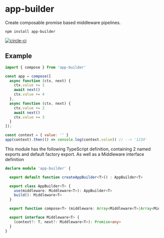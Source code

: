 # app-builder

Create composable promise based middleware pipelines.

`npm install app-builder`

[![circle-ci](https://circleci.com/gh/calebboyd/app-builder.png?style=shield)](https://circleci.com/gh/calebboyd/app-builder.png?style=shield)

## Example

```javascript
import { compose } from 'app-builder'

const app = compose([
  async function (ctx, next) {
    ctx.value += 1
    await next()
    ctx.value += 4
  },
  async function (ctx, next) {
    ctx.value += 2
    await next()
    ctx.value += 3
  }
]);

const context = { value: '' }
app(context).then(() => console.log(context.value)) // --> '1234'

```

This module has the following TypeScript definition, containing 2 named exports and default factory export.
As well as a Middleware interface definition
```typescript
declare module 'app-builder' {

  export default function createAppBuilder<T>() : AppBuilder<T> 

  export class AppBuilder<T> {
    use(middleware: Middleware<T>): AppBuilder<T>
    build(): Middleware<T>
  }

  export function compose<T> (middleware: Array<Middleware<T>|Array<Middleware<T>>) : Middleware<T>

  export interface Middleware<T> {
    (context?: T, next?: Middleware<T>): Promise<any>
  }
}
```



